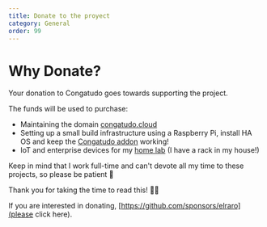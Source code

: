 ```yaml
---
title: Donate to the proyect
category: General
order: 99
---
```


# Why Donate?

Your donation to Congatudo goes towards supporting the project.

The funds will be used to purchase:

- Maintaining the domain [congatudo.cloud](congatudo.cloud)
- Setting up a small build infrastructure using a Raspberry Pi, install HA OS and keep the [Congatudo addon](https://github.com/congatudo/congatudo-add-on) working!
- IoT and enterprise devices for my [home lab](https://github.com/elraro/home-ops) (I have a rack in my house!)

Keep in mind that I work full-time and can't devote all my time to these projects, so please be patient 🙏

Thank you for taking the time to read this! 🙋‍♂️

If you are interested in donating, [https://github.com/sponsors/elraro](please click here).